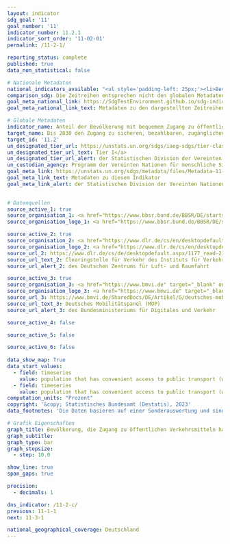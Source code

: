 ```yaml
---
layout: indicator    
sdg_goal: '11'    
goal_number: '11'    
indicator_number: 11.2.1    
indicator_sort_order: '11-02-01'    
permalink: /11-2-1/    

reporting_status: complete    
published: true    
data_non_statistical: false    

# Nationale Metadaten    
national_indicators_available: "<ul style='padding-left: 25px;'><li>Bevölkerung, die Zugang zu öffentlichen Verkehrsmitteln hat (innerhalb von 500 Metern)</li> <li> Bevölkerung, die Zugang zu öffentlichen Verkehrsmitteln hat (innerhalb von 10 Minuten zu Fuß zu erreichen)</li></ul>"    
comparison_sdg: Die Zeitreihen entsprechen nicht den globalen Metadaten, bieten aber zusätzliche Informationen.    
goal_meta_national_link: https://SdgTestEnvironment.github.io/sdg-indicators/public/Meta/11.2.1.pdf
goal_meta_national_link_text: Metadaten zu den dargestellten Zeitreihen    

# Globale Metadaten    
indicator_name: Anteil der Bevölkerung mit bequemem Zugang zu öffentlichen Verkehrsmitteln, nach Geschlecht, Alter und Menschen mit Behinderungen    
target_name: Bis 2030 den Zugang zu sicheren, bezahlbaren, zugänglichen und nachhaltigen Verkehrssystemen für alle ermöglichen und die Sicherheit im Straßenverkehr verbessern, insbesondere durch den Ausbau des öffentlichen Verkehrs, mit besonderem Augenmerk auf den Bedürfnissen von Menschen in prekären Situationen, Frauen, Kindern, Menschen mit Behinderungen und älteren Menschen    
target_id: '11.2'    
un_designated_tier_url: https://unstats.un.org/sdgs/iaeg-sdgs/tier-classification/'    
un_designated_tier_url_text: Tier I</a>    
un_designated_tier_url_alert: der Statistischen Division der Vereinten Nationen    
un_custodian_agency: Programm der Vereinten Nationen für menschliche Siedlungen (UN-Habitat)    
goal_meta_link: https://unstats.un.org/sdgs/metadata/files/Metadata-11-02-01.pdf    
goal_meta_link_text: Metadaten zu diesem Indikator    
goal_meta_link_alert: der Statistischen Division der Vereinten Nationen    
    

# Datenquellen
source_active_1: true
source_organisation_1: <a href="https://www.bbsr.bund.de/BBSR/DE/startseite/_node.html" target="_blank" onclick="return confirm_alert('des Bundesinstituts für Bau-, Stadt- und Raumforschung','De');"> Bundesinstitut für Bau-, Stadt- und Raumforschung (BBSR) </a>
source_organisation_logo_1: <a href="https://www.bbsr.bund.de/BBSR/DE/startseite/_node.html" target="_blank" onclick="return confirm_alert('des Bundesinstituts für Bau-, Stadt- und Raumforschung','De');"><img src="https://g205sdgs.github.io/sdg-indicators/public/OrgImgDe/bbsr.png" alt="Logo bbsr" style="height:60px; width:148px"/></a>

source_active_2: true
source_organisation_2: <a href="https://www.dlr.de/cs/en/desktopdefault.aspx/tabid-669/1177_read-2160/" target="_blank" onclick="return confirm_alert('des Deutschen Zentrums für Luft- und Raumfahrt','De');"> Deutsches Zentrum für Luft- und Raumfahrt (DLR) </a>
source_organisation_logo_2: <a href="https://www.dlr.de/cs/en/desktopdefault.aspx/tabid-669/1177_read-2160/" target="_blank" onclick="return confirm_alert('des Deutschen Zentrums für Luft- und Raumfahrt','De');"><img src="https://g205sdgs.github.io/sdg-indicators/public/OrgImgDe/dlr.png" alt="Logo dlr" style="height:60px; width:148px"/></a>
source_url_2: https://www.dlr.de/cs/de/desktopdefault.aspx/1177_read-2160/
source_url_text_2: Clearingstelle für Verkehr des Instituts für Verkehrsforschung
source_url_alert_2: des Deutschen Zentrums für Luft- und Raumfahrt

source_active_3: true
source_organisation_3: <a href="https://www.bmvi.de" target="_blank" onclick="return confirm_alert('des Bundesministeriums für Digitales und Verkehr','De');"> Bundesministerium für Digitales und Verkehr (BMDV) </a>
source_organisation_logo_3: <a href="https://www.bmvi.de" target="_blank" onclick="return confirm_alert('des Bundesministeriums für Digitales und Verkehr','De');"><img src="https://g205sdgs.github.io/sdg-indicators/public/OrgImgDe/bmdv.png" alt="Logo bmdv" style="height:60px; width:148px"/></a>
source_url_3: https://www.bmvi.de/SharedDocs/DE/Artikel/G/deutsches-mobilitaetspanel.html
source_url_text_3: Deutsches Mobilitätspanel (MOP)
source_url_alert_3: des Bundesministeriums für Digitales und Verkehr

source_active_4: false

source_active_5: false

source_active_6: false
    
data_show_map: True    
data_start_values: 
  - field: timeseries
    value: population that has convenient access to public transport (within 500 meters)
  - field: timeseries
    value: population that has convenient access to public transport (within 10 minutes walking distance)    
computation_units: "Prozent"    
copyright: '&copy; Statistisches Bundesamt (Destatis), 2023'    
data_footnotes: 'Die Daten basieren auf einer Sonderauswertung und sind nicht öffentlich zugänglich.<br>• Bevölkerung, die Zugang zu öffentlichen Verkehrsmitteln hat (innerhalb von 500 Metern):  Daten sind erst ab 2016 verfügbar.'    

# Grafik Eigenschaften    
graph_title: Bevölkerung, die Zugang zu öffentlichen Verkehrsmitteln hat
graph_subtitle:     
graph_type: bar
graph_stepsize: 
  - step: 10.0    

show_line: true
span_gaps: true

precision:
  - decimals: 1    

dns_indicator: /11-2-c/
previous: 11-1-1    
next: 11-3-1    

national_geographical_coverage: Deutschland    
---
```


<span></span>